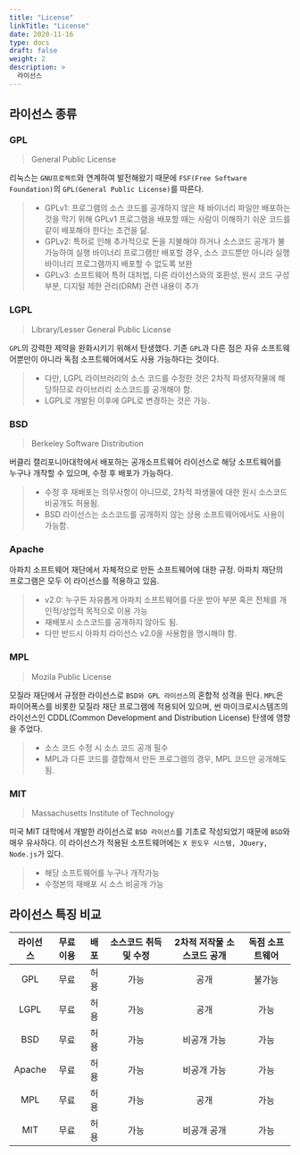 ```yaml
---
title: "License"
linkTitle: "License"
date: 2020-11-16
type: docs
draft: false
weight: 2
description: >
  라이선스
---
```


라이선스 종류
-------------

### GPL

> General Public License

리눅스는 `GNU프로젝트`와 연계하여 발전해왔기 때문에 `FSF(Free Software Foundation)`의 `GPL(General Public License)`를 따른다.

> -	GPLv1: 프로그램의 소스 코드를 공개하지 않은 채 바이너리 파일만 배포하는 것을 막기 위해 GPLv1 프로그램을 배포할 때는 사람이 이해하기 쉬운 코드를 같이 배포해야 한다는 조건을 닮.
> -	GPLv2: 특허로 인해 추가적으로 돈을 지불해야 하거나 소스코드 공개가 불가능하여 실행 바이너리 프로그램만 배포할 경우, 소스 코드뿐만 아니라 실행 바이너리 프로그램까지 배포할 수 없도록 보완
> -	GPLv3: 소프트웨어 특허 대처법, 다른 라이선스와의 호환성, 원시 코드 구성 부분, 디지털 제한 관리(DRM) 관련 내용이 추가

### LGPL

> Library/Lesser General Public License

`GPL`의 강력한 제약을 완화시키기 위해서 탄생했다. 기존 `GPL`과 다른 점은 자유 소프트웨어뿐만이 아니라 독점 소프트웨어에서도 사용 가능하다는 것이다.

> -	다만, LGPL 라이브러리의 소스 코드를 수정한 것은 2차적 파생저작물에 해당하므로 라이브러리 소스코드를 공개해야 함.
> -	LGPL로 개발된 이후에 GPL로 변경하는 것은 가능.

### BSD

> Berkeley Software Distribution

버클리 캘리포니아대학에서 배포하는 공개소프트웨어 라이선스로 해당 소프트웨어를 누구나 개작할 수 있으며, 수정 후 배포가 가능하다.

> -	수정 후 재배포는 의무사항이 아니므로, 2차적 파생물에 대한 원시 소스코드 비공개도 허용됨.
> -	BSD 라이선스는 소스코드를 공개하지 않는 상용 소프트웨어에서도 사용이 가능함.

### Apache

아파치 소프트웨어 재단에서 자체적으로 만든 소프트웨어에 대한 규정. 아파치 재단의 프로그램은 모두 이 라이선스를 적용하고 있음.

> -	v2.0: 누구든 자유롭게 아파치 소프트웨어를 다운 받아 부분 혹은 전체를 개인적/상업적 목적으로 이용 가능
> -	재배포시 소스코드를 공개하지 않아도 됨.
> -	다만 반드시 아파치 라이선스 v2.0을 사용함을 명시해야 함.

### MPL

> Mozila Public License

모질라 재단에서 규정한 라이선스로 `BSD와 GPL 라이선스`의 혼합적 성격을 띈다. `MPL`은 파이어폭스를 비롯한 모질라 재단 프로그램에 적용되어 있으며, 썬 마이크로시스템즈의 라이선스인 CDDL(Common Development and Distribution License) 탄생에 영향을 주었다.

> -	소스 코드 수정 시 소스 코드 공개 필수
> -	MPL과 다른 코드를 결합해서 만든 프로그램의 경우, MPL 코드만 공개해도 됨.

### MIT

> Massachusetts Institute of Technology

미국 MIT 대학에서 개발한 라이선스로 `BSD 라이선스`를 기초로 작성되었기 때문에 `BSD`와 매우 유사하다. 이 라이선스가 적용된 소프트웨어에는 `X 윈도우 시스템, JQuery, Node.js`가 있다.

> -	해당 소프트웨어를 누구나 개작가능
> -	수정본의 재배포 시 소스 비공개 가능

라이선스 특징 비교
------------------

| 라이선스 | 무료이용 | 배포 | 소스코드 취득 및 수정 | 2차적 저작물 소스코드 공개 | 독점 소프트웨어 |
|:--------:|:--------:|:----:|:---------------------:|:--------------------------:|:---------------:|
|   GPL    |   무료   | 허용 |         가능          |            공개            |     불가능      |
|   LGPL   |   무료   | 허용 |         가능          |            공개            |      가능       |
|   BSD    |   무료   | 허용 |         가능          |        비공개 가능         |      가능       |
|  Apache  |   무료   | 허용 |         가능          |        비공개 가능         |      가능       |
|   MPL    |   무료   | 허용 |         가능          |            공개            |      가능       |
|   MIT    |   무료   | 허용 |         가능          |        비공개 공개         |      가능       |
